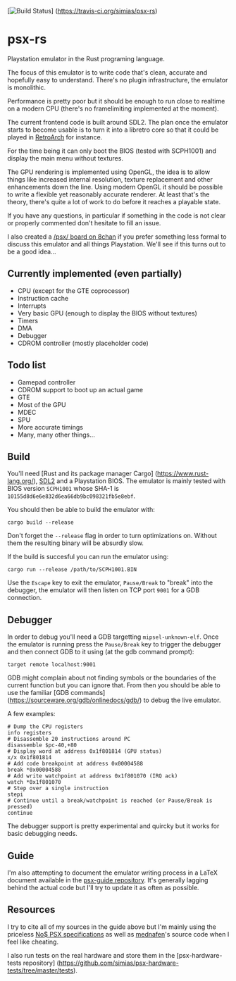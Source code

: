 [![Build Status](https://travis-ci.org/simias/psx-rs.svg)]
(https://travis-ci.org/simias/psx-rs)

# psx-rs

Playstation emulator in the Rust programing language.

The focus of this emulator is to write code that's clean, accurate and
hopefully easy to understand. There's no plugin infrastructure, the
emulator is monolithic.

Performance is pretty poor but it should be enough to run close to
realtime on a modern CPU (there's no framelimiting implemented at the
moment).

The current frontend code is built around SDL2. The plan once the
emulator starts to become usable is to turn it into a libretro core so
that it could be played in
[RetroArch](https://github.com/libretro/RetroArch) for instance.

For the time being it can only boot the BIOS (tested with SCPH1001)
and display the main menu without textures.

The GPU rendering is implemented using OpenGL, the idea is to allow
things like increased internal resolution, texture replacement and
other enhancements down the line. Using modern OpenGL it should be
possible to write a flexible yet reasonably accurate renderer. At
least that's the theory, there's quite a lot of work to do before it
reaches a playable state.

If you have any questions, in particular if something in the code is
not clear or properly commented don't hesitate to fill an issue.

I also created a [/psx/ board on 8chan](https://8ch.net/psx/) if you
prefer something less formal to discuss this emulator and all things
Playstation. We'll see if this turns out to be a good idea...

## Currently implemented (even partially)

* CPU (except for the GTE coprocessor)
* Instruction cache
* Interrupts
* Very basic GPU (enough to display the BIOS without textures)
* Timers
* DMA
* Debugger
* CDROM controller (mostly placeholder code)

## Todo list

* Gamepad controller
* CDROM support to boot up an actual game
* GTE
* Most of the GPU
* MDEC
* SPU
* More accurate timings
* Many, many other things...

## Build

You'll need [Rust and its package manager Cargo]
(https://www.rust-lang.org/),
[SDL2](https://www.libsdl.org/download-2.0.php) and a Playstation
BIOS. The emulator is mainly tested with BIOS version `SCPH1001` whose
SHA-1 is `10155d8d6e6e832d6ea66db9bc098321fb5e8ebf`.

You should then be able to build the emulator with:

```
cargo build --release
```

Don't forget the `--release` flag in order to turn optimizations
on. Without them the resulting binary will be absurdly slow.

If the build is succesful you can run the emulator using:

```
cargo run --release /path/to/SCPH1001.BIN
```

Use the `Escape` key to exit the emulator, `Pause/Break` to "break" into the
debugger, the emulator will then listen on TCP port `9001` for a GDB
connection.

## Debugger

In order to debug you'll need a GDB targetting
`mipsel-unknown-elf`. Once the emulator is running press the
`Pause/Break` key to trigger the debugger and then connect GDB to it
using (at the gdb command prompt):

`target remote localhost:9001`

GDB might complain about not finding symbols or the boundaries of the
current function but you can ignore that. From then you should be able
to use the familiar [GDB commands]
(https://sourceware.org/gdb/onlinedocs/gdb/) to debug the live
emulator.

A few examples:

```
# Dump the CPU registers
info registers
# Disassemble 20 instructions around PC
disassemble $pc-40,+80
# Display word at address 0x1f801814 (GPU status)
x/x 0x1f801814
# Add code breakpoint at address 0x00004588
break *0x00004588
# Add write watchpoint at address 0x1f801070 (IRQ ack)
watch *0x1f801070
# Step over a single instruction
stepi
# Continue until a break/watchpoint is reached (or Pause/Break is pressed)
continue
```

The debugger support is pretty experimental and quircky but it works
for basic debugging needs.

## Guide

I'm also attempting to document the emulator writing process in a
LaTeX document available in the
[psx-guide repository](https://github.com/simias/psx-guide). It's
generally lagging behind the actual code but I'll try to update it as
often as possible.

## Resources

I try to cite all of my sources in the guide above but I'm mainly
using the priceless [No$ PSX
specifications](http://problemkaputt.de/psx-spx.htm) as well as
[mednafen](http://mednafen.fobby.net/)'s source code when I feel like
cheating.

I also run tests on the real hardware and store them in the
[psx-hardware-tests repository]
(https://github.com/simias/psx-hardware-tests/tree/master/tests).
